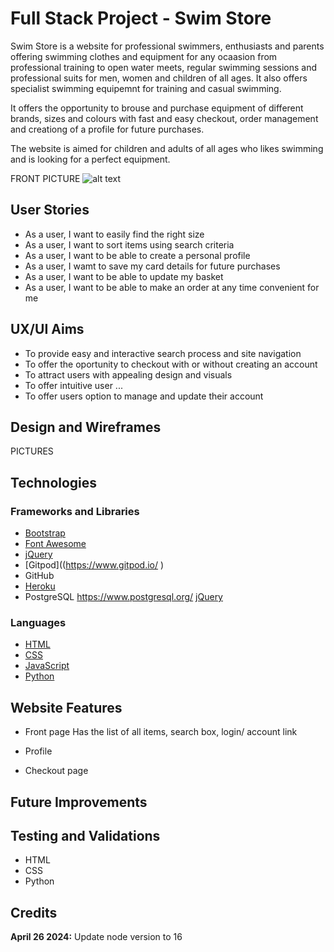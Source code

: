# Full Stack Project - Swim Store

Swim Store is a website for professional swimmers, enthusiasts and parents offering swimming clothes and equipment for any ocaasion from professional training to open water meets, regular swimming sessions and professional suits for men, women and children of all ages. It also offers specialist swimming equipemnt for training and casual swimming.

It offers the opportunity to brouse and purchase equipment of different brands, sizes and colours with fast and easy checkout, order management and creationg of a profile for future purchases. 

The website is aimed for children and adults of all ages who likes swimming and is looking for a perfect equipment. 

FRONT PICTURE 
  ![alt text](link)

## User Stories 
 - As a user, I want to easily find the right size
 - As a user, I want to sort items using search criteria
 - As a user, I want to be able to create a personal profile
 - As a user, I wamt to save my card details for future purchases
 - As a user, I want to be able to update my basket
 - As a user, I want to be able to make an order at any time convenient for me

## UX/UI Aims 
- To provide easy and interactive search process and site navigation
- To offer the oportunity to checkout with or without creating an account
- To attract users with appealing design and visuals
- To offer intuitive user ...
- To offer users option to manage and update their account

## Design and Wireframes 
PICTURES

## Technologies 
### Frameworks and Libraries 
- [Bootstrap](https://getbootstrap.com/)
- [Font Awesome](https://fontawesome.com/)
- [jQuery](https://jquery.com/)
- [Gitpod]((https://www.gitpod.io/ )
- GitHub
-    [Heroku](https://www.heroku.com/)
- PostgreSQL https://www.postgresql.org/  [jQuery](https://jquery.com/)

### Languages 
- [HTML](https://www.w3schools.com/html/)
- [CSS](https://www.w3schools.com/css/)
- [JavaScript](https://www.javascript.com/)
- [Python](https://www.python.org/)

## Website Features
 - Front page
Has the list of all items, search box, login/ account link

 - Profile

 - Checkout page 

## Future Improvements



## Testing and Validations
 - HTML
 - CSS
 - Python

## Credits




**April 26 2024:** Update node version to 16


